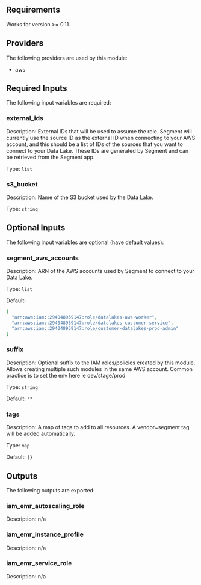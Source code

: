 ## Requirements

Works for version >= 0.11.

## Providers

The following providers are used by this module:

- aws

## Required Inputs

The following input variables are required:

### external\_ids

Description: External IDs that will be used to assume the role. Segment will currently use the source ID as the external ID when connecting to your AWS account, and this should be a list of IDs of the sources that you want to connect to your Data Lake. These IDs are generated by Segment and can be retrieved from the Segment app.

Type: `list`

### s3\_bucket

Description: Name of the S3 bucket used by the Data Lake.

Type: `string`

## Optional Inputs

The following input variables are optional (have default values):

### segment\_aws\_accounts

Description: ARN of the AWS accounts used by Segment to connect to your Data Lake.

Type: `list`

Default:

```json
[
  "arn:aws:iam::294048959147:role/datalakes-aws-worker",
  "arn:aws:iam::294048959147:role/datalakes-customer-service",
  "arn:aws:iam::294048959147:role/customer-datalakes-prod-admin"
]
```

### suffix

Description: Optional suffix to the IAM roles/policies created by this module. Allows creating multiple such modules in the same AWS account. Common practice is to set the env here ie dev/stage/prod

Type: `string`

Default: `""`

### tags

Description: A map of tags to add to all resources. A vendor=segment tag will be added automatically.

Type: `map`

Default: `{}`

## Outputs

The following outputs are exported:

### iam\_emr\_autoscaling\_role

Description: n/a

### iam\_emr\_instance\_profile

Description: n/a

### iam\_emr\_service\_role

Description: n/a

